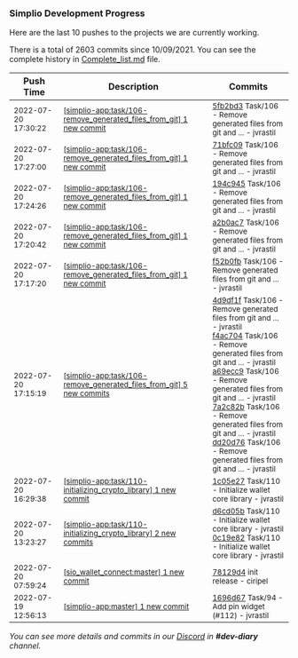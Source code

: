 
### Simplio Development Progress

Here are the last 10 pushes to the projects we are currently working.

There is a total of 2603 commits since 10/09/2021. You can see the complete history in
 [Complete_list.md](Complete_list.md) file.

| Push Time | Description | Commits |
| --- | --- | --- |
| <sub>2022-07-20 17:30:22</sub> | <sub>[[simplio-app:task/106\-remove\_generated\_files\_from\_git] 1 new commit](https://github.com/SimplioOfficial/simplio-app/commit/5fb2bd3e500e6c2636c9f5cbb48285da1b8f8247)</sub> | <sub>[5fb2bd3](https://github.com/SimplioOfficial/simplio-app/commit/5fb2bd3e500e6c2636c9f5cbb48285da1b8f8247) Task/106 - Remove generated files from git and ... - jvrastil</sub> |
| <sub>2022-07-20 17:27:00</sub> | <sub>[[simplio-app:task/106\-remove\_generated\_files\_from\_git] 1 new commit](https://github.com/SimplioOfficial/simplio-app/commit/71bfc09209dcb339ef22d31d6044bba19a5f4b22)</sub> | <sub>[71bfc09](https://github.com/SimplioOfficial/simplio-app/commit/71bfc09209dcb339ef22d31d6044bba19a5f4b22) Task/106 - Remove generated files from git and ... - jvrastil</sub> |
| <sub>2022-07-20 17:24:26</sub> | <sub>[[simplio-app:task/106\-remove\_generated\_files\_from\_git] 1 new commit](https://github.com/SimplioOfficial/simplio-app/commit/194c9451f0a86e2c93023dcc58e885e12e2f3688)</sub> | <sub>[194c945](https://github.com/SimplioOfficial/simplio-app/commit/194c9451f0a86e2c93023dcc58e885e12e2f3688) Task/106 - Remove generated files from git and ... - jvrastil</sub> |
| <sub>2022-07-20 17:20:42</sub> | <sub>[[simplio-app:task/106\-remove\_generated\_files\_from\_git] 1 new commit](https://github.com/SimplioOfficial/simplio-app/commit/a2b0ac72320dae87b4240aafcfb3ccf3118ee98b)</sub> | <sub>[a2b0ac7](https://github.com/SimplioOfficial/simplio-app/commit/a2b0ac72320dae87b4240aafcfb3ccf3118ee98b) Task/106 - Remove generated files from git and ... - jvrastil</sub> |
| <sub>2022-07-20 17:17:20</sub> | <sub>[[simplio-app:task/106\-remove\_generated\_files\_from\_git] 1 new commit](https://github.com/SimplioOfficial/simplio-app/commit/f52b0fb7e91c7bedf972cfeb9a7e09d7215bc24b)</sub> | <sub>[f52b0fb](https://github.com/SimplioOfficial/simplio-app/commit/f52b0fb7e91c7bedf972cfeb9a7e09d7215bc24b) Task/106 - Remove generated files from git and ... - jvrastil</sub> |
| <sub>2022-07-20 17:15:19</sub> | <sub>[[simplio-app:task/106\-remove\_generated\_files\_from\_git] 5 new commits](https://github.com/SimplioOfficial/simplio-app/compare/4d9df1f037fe^...dd20d76ff7fe)</sub> | <sub>[4d9df1f](https://github.com/SimplioOfficial/simplio-app/commit/4d9df1f037fefa709557e950d0da4203a432ee4d) Task/106 - Remove generated files from git and ... - jvrastil<br>[f4ac704](https://github.com/SimplioOfficial/simplio-app/commit/f4ac704476232ec471ebed277452be392b471b3d) Task/106 - Remove generated files from git and ... - jvrastil<br>[a69ecc9](https://github.com/SimplioOfficial/simplio-app/commit/a69ecc9932a345cce3842e383b3af9c84de7277a) Task/106 - Remove generated files from git and ... - jvrastil<br>[7a2c82b](https://github.com/SimplioOfficial/simplio-app/commit/7a2c82bcdc63f2fa0473e05c6e2201179a87d60a) Task/106 - Remove generated files from git and ... - jvrastil<br>[dd20d76](https://github.com/SimplioOfficial/simplio-app/commit/dd20d76ff7fe6f9034839e8d4d5e1995263de011) Task/106 - Remove generated files from git and ... - jvrastil</sub> |
| <sub>2022-07-20 16:29:38</sub> | <sub>[[simplio-app:task/110\-initializing\_crypto\_library] 1 new commit](https://github.com/SimplioOfficial/simplio-app/commit/1c05e278169d1ec0fea76641fc926117374dd263)</sub> | <sub>[1c05e27](https://github.com/SimplioOfficial/simplio-app/commit/1c05e278169d1ec0fea76641fc926117374dd263) Task/110 - Initialize wallet core library - jvrastil</sub> |
| <sub>2022-07-20 13:23:27</sub> | <sub>[[simplio-app:task/110\-initializing\_crypto\_library] 2 new commits](https://github.com/SimplioOfficial/simplio-app/compare/d6cd05bffe6a^...0c19e823c28b)</sub> | <sub>[d6cd05b](https://github.com/SimplioOfficial/simplio-app/commit/d6cd05bffe6a98d725469bb6613abdfcff94fd07) Task/110 - Initialize wallet core library - jvrastil<br>[0c19e82](https://github.com/SimplioOfficial/simplio-app/commit/0c19e823c28bfcaa8a3b42046de25fc0fa1a757d) Task/110 - Initialize wallet core library - jvrastil</sub> |
| <sub>2022-07-20 07:59:24</sub> | <sub>[[sio_wallet_connect:master] 1 new commit](https://github.com/SimplioOfficial/sio_wallet_connect/commit/78129d4ea1ca8db42fceceb54a559e215a4b814d)</sub> | <sub>[78129d4](https://github.com/SimplioOfficial/sio_wallet_connect/commit/78129d4ea1ca8db42fceceb54a559e215a4b814d) init release - ciripel</sub> |
| <sub>2022-07-19 12:56:13</sub> | <sub>[[simplio-app:master] 1 new commit](https://github.com/SimplioOfficial/simplio-app/commit/1696d677ef20ad9a80064b3f3b168b71d64b7acc)</sub> | <sub>[1696d67](https://github.com/SimplioOfficial/simplio-app/commit/1696d677ef20ad9a80064b3f3b168b71d64b7acc) Task/94 - Add pin widget (#112) - jvrastil</sub> |

_You can see more details and commits in our [Discord](https://discord.gg/aKhjuwZmdP) in **#dev-diary** channel._
